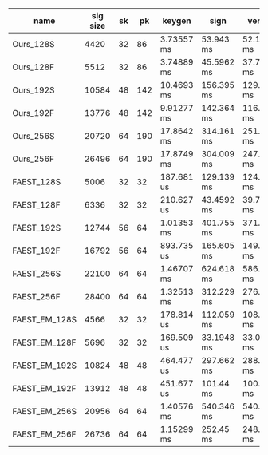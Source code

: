 | name | sig size | sk | pk | keygen | sign | verify |
| ---- | -------- | -- | -- | ------ | ---- | ------ |
| Ours_128S | 4420 | 32 | 86 | 3.73557 ms | 53.943 ms | 52.1632 ms |
| Ours_128F | 5512 | 32 | 86 | 3.74889 ms | 45.5962 ms | 37.7521 ms |
| Ours_192S | 10584 | 48 | 142 | 10.4693 ms | 156.395 ms | 129.477 ms |
| Ours_192F | 13776 | 48 | 142 | 9.91277 ms | 142.364 ms | 116.684 ms |
| Ours_256S | 20720 | 64 | 190 | 17.8642 ms | 314.161 ms | 251.276 ms |
| Ours_256F | 26496 | 64 | 190 | 17.8749 ms | 304.009 ms | 247.138 ms |
| FAEST_128S | 5006 | 32 | 32 | 187.681 us | 129.139 ms | 124.891 ms |
| FAEST_128F | 6336 | 32 | 32 | 210.627 us | 43.4592 ms | 39.7393 ms |
| FAEST_192S | 12744 | 56 | 64 | 1.01353 ms | 401.755 ms | 371.869 ms |
| FAEST_192F | 16792 | 56 | 64 | 893.735 us | 165.605 ms | 149.641 ms |
| FAEST_256S | 22100 | 64 | 64 | 1.46707 ms | 624.618 ms | 586.189 ms |
| FAEST_256F | 28400 | 64 | 64 | 1.32513 ms | 312.229 ms | 276.544 ms |
| FAEST_EM_128S | 4566 | 32 | 32 | 178.814 us | 112.059 ms | 108.851 ms |
| FAEST_EM_128F | 5696 | 32 | 32 | 169.509 us | 33.1948 ms | 33.0019 ms |
| FAEST_EM_192S | 10824 | 48 | 48 | 464.477 us | 297.662 ms | 288.398 ms |
| FAEST_EM_192F | 13912 | 48 | 48 | 451.677 us | 101.44 ms | 100.785 ms |
| FAEST_EM_256S | 20956 | 64 | 64 | 1.40576 ms | 540.346 ms | 540.04 ms |
| FAEST_EM_256F | 26736 | 64 | 64 | 1.15299 ms | 252.45 ms | 248.962 ms |
